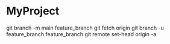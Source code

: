# MyProject
git branch -m main feature_branch
git fetch origin
git branch -u feature_branch feature_branch
git remote set-head origin -a
